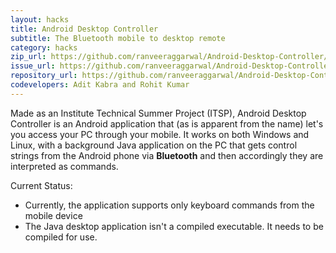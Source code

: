 ```yaml
---
layout: hacks
title: Android Desktop Controller
subtitle: The Bluetooth mobile to desktop remote
category: hacks
zip_url: https://github.com/ranveeraggarwal/Android-Desktop-Controller/archive/master.zip
issue_url: https://github.com/ranveeraggarwal/Android-Desktop-Controller/issues
repository_url: https://github.com/ranveeraggarwal/Android-Desktop-Controller
codevelopers: Adit Kabra and Rohit Kumar
---
```


Made as an Institute Technical Summer Project (ITSP), Android Desktop Controller is an Android application that (as is apparent from the name) let's you access your PC through your mobile. It works on both Windows and Linux, with a background Java application on the PC that gets control strings from the Android phone via **Bluetooth** and then accordingly they are interpreted as commands.

Current Status:

* Currently, the application supports only keyboard commands from the mobile device
* The Java desktop application isn't a compiled executable. It needs to be compiled for use.
